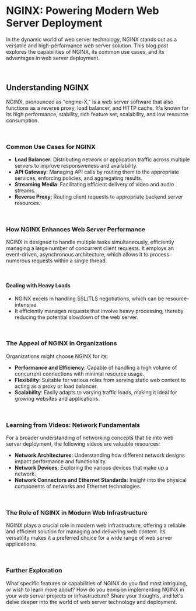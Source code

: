 # NGINX: Powering Modern Web Server Deployment

In the dynamic world of web server technology, NGINX stands out as a versatile and high-performance web server solution. This blog post explores the capabilities of NGINX, its common use cases, and its advantages in web server deployment.

<br>

## Understanding NGINX

NGINX, pronounced as "engine-X," is a web server software that also functions as a reverse proxy, load balancer, and HTTP cache. It's known for its high performance, stability, rich feature set, scalability, and low resource consumption.

<br>

### Common Use Cases for NGINX

- **Load Balancer**: Distributing network or application traffic across multiple servers to improve responsiveness and availability.
- **API Gateway**: Managing API calls by routing them to the appropriate services, enforcing policies, and aggregating results.
- **Streaming Media**: Facilitating efficient delivery of video and audio streams.
- **Reverse Proxy**: Routing client requests to appropriate backend server resources.

<br>

### How NGINX Enhances Web Server Performance

NGINX is designed to handle multiple tasks simultaneously, efficiently managing a large number of concurrent client requests. It employs an event-driven, asynchronous architecture, which allows it to process numerous requests within a single thread.

<br>

#### Dealing with Heavy Loads

- NGINX excels in handling SSL/TLS negotiations, which can be resource-intensive.
- It efficiently manages requests that involve heavy processing, thereby reducing the potential slowdown of the web server.

<br>

### The Appeal of NGINX in Organizations

Organizations might choose NGINX for its:

- **Performance and Efficiency**: Capable of handling a high volume of concurrent connections with minimal resource usage.
- **Flexibility**: Suitable for various roles from serving static web content to acting as a proxy or load balancer.
- **Scalability**: Easily adapts to varying traffic loads, making it ideal for growing websites and applications.

<br>

### Learning from Videos: Network Fundamentals

For a broader understanding of networking concepts that tie into web server deployment, the following videos are valuable resources:

- **Network Architectures**: Understanding how different network designs impact performance and functionality.
- **Network Devices**: Exploring the various devices that make up a network.
- **Network Connectors and Ethernet Standards**: Insight into the physical components of networks and Ethernet technologies.

<br>

### The Role of NGINX in Modern Web Infrastructure

NGINX plays a crucial role in modern web infrastructure, offering a reliable and efficient solution for managing and delivering web content. Its versatility makes it a preferred choice for a wide range of web server applications.

<br>

### Further Exploration

What specific features or capabilities of NGINX do you find most intriguing, or wish to learn more about? How do you envision implementing NGINX in your web server projects or infrastructure? Share your thoughts, and let's delve deeper into the world of web server technology and deployment.
